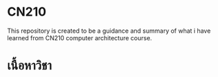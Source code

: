 # CN210
This repository is created to be a guidance and summary of what i have learned from CN210 computer architecture course.

# เนื้อหาวิชา

